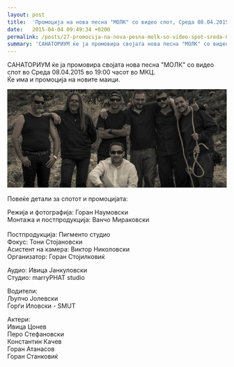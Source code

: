```yaml
---
layout: post
title:  'Промоција на нова песна "МОЛК" со видео спот, Среда 08.04.2015 во 19:00 часот, МКЦ'
date:   2015-04-04 09:49:34 +0200
permalink: /posts/27-promocija-na-nova-pesna-molk-so-video-spot-sreda-08-04-2015-vo-19-00-chasot-mkc
summary: 'САНАТОРИУМ ќе ја промовира својата нова песна "МОЛК" со видео спот во Среда 08.04.2015 во 19:00 часот во МКЦ. Ќе има и промоција на новите маици. ...'
---
```


<p>САНАТОРИУМ ќе ја промовира својата нова песна "МОЛК" со видео спот во Среда 08.04.2015 во 19:00 часот во МКЦ.<br />Ќе има и промоција на новите маици.</p><p><img src="/uploads/attachment/molk_photo.jpg" title="Промо фотка од спотот" alt="Промо фотка од спотот" /></p><p>Повеќе детали за спотот и промоцијата:</p><p>Режија и фотографија: Горан Наумовски<br />Монтажа и постпродукција: Ванчо Мираковски<br /><br />Постпродукција: Пигменто студио<br />Фокус: Тони Стојановски<br />Асистент на камера: Виктор Николовски<br />Организатор: Горан Стојилковиќ</p><p>Аудио: Ивица Јанкуловски<br />Студио: marryPHAT studio</p><p>Водители:<br />Љупчо Јолевски<br />Ѓорѓи Иловски - SMUT</p><p>Актери:<br />Ивица Цонев<br />Перо Стефановски<br />Константин Качев<br />Горан Атанасов<br />Горан Станковиќ</p>
